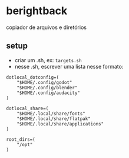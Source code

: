 # berightback
copiador de arquivos e diretórios

## setup
- criar um .sh, ex: `targets.sh`  
- nesse .sh, escrever uma lista nesse formato:  
```
dotlocal_dotconfig=(
    "$HOME/.config/godot"
    "$HOME/.config/blender"
    "$HOME/.config/audacity"
)

dotlocal_share=(
    "$HOME/.local/share/fonts"
    "$HOME/.local/share/flatpak"
    "$HOME/.local/share/applications"
)

root_dirs=(
    "/opt"
)
```